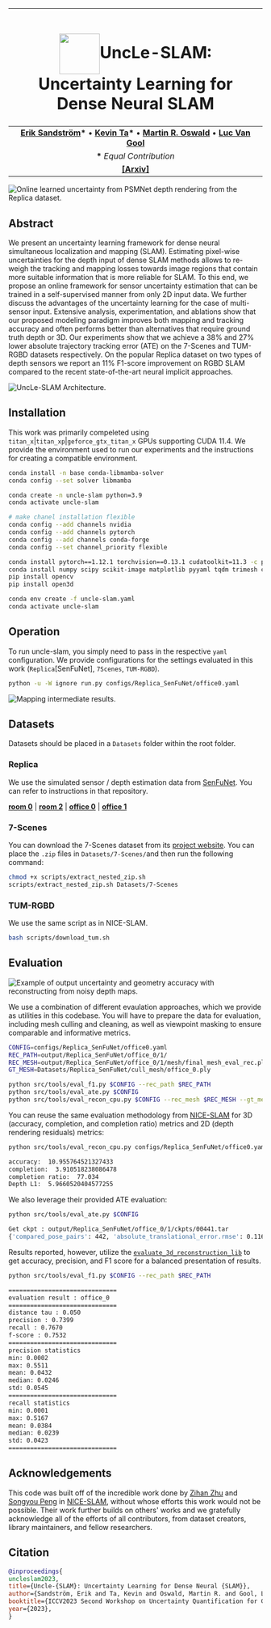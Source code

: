 

| <h1 align="center"><img src="media/UncLe-SLAM-logo.png" width="80" style="display: inline-block; margin: 0 auto; vertical-align: middle">UncLe-SLAM: Uncertainty Learning for Dense Neural SLAM</h1> |
|:-:|
| **[Erik Sandström](https://scholar.google.com/citations?hl=en&user=phiETm4AAAAJ)\*** • **[Kevin Ta](https://kevinta.dev/)\*** • **[Martin R. Oswald](https://scholar.google.com/citations?user=biytQP8AAAAJ&hl=en&oi=ao)** • **[Luc Van Gool](https://scholar.google.com/citations?hl=en&user=TwMib_QAAAAJ)** | 
| **\*** *Equal Contribution* |
| [**[Arxiv]**](https://arxiv.org/abs/2306.11048) |

![Online learned uncertainty from PSMNet depth rendering from the Replica dataset.](media/predicted-uncertainty.gif "UncLe-SLAM Learned Uncertainty Example")

## Abstract

We present an uncertainty learning framework for dense neural simultaneous localization and mapping (SLAM). Estimating pixel-wise uncertainties for the depth input of dense SLAM methods allows to re-weigh the tracking and mapping losses towards image regions that contain more suitable information that is more reliable for SLAM. To this end, we propose an online framework for sensor uncertainty estimation that can be trained in a self-supervised manner from only 2D input data. We further discuss the advantages of the uncertainty learning for the case of multi-sensor input. Extensive analysis, experimentation, and ablations show that our proposed modeling paradigm improves both mapping and tracking accuracy and often performs better than alternatives that require ground truth depth or 3D. Our experiments show that we achieve a 38% and 27% lower absolute trajectory tracking error (ATE) on the 7-Scenes and TUM-RGBD datasets respectively. On the popular Replica dataset on two types of depth sensors we report an 11% F1-score improvement on RGBD SLAM compared to the recent state-of-the-art neural implicit approaches. 

![UncLe-SLAM Architecture.](media/architecture.png "UncLe-SLAM Architecture")

## Installation

This work was primarily compeleted using `titan_x`|`titan_xp`|`geforce_gtx_titan_x` GPUs supporting CUDA 11.4. We provide the environment used to run our experiments and the instructions for creating a compatible environment.

```bash
conda install -n base conda-libmamba-solver
conda config --set solver libmamba

conda create -n uncle-slam python=3.9
conda activate uncle-slam

# make chanel installation flexible
conda config --add channels nvidia
conda config --add channels pytorch
conda config --add channels conda-forge
conda config --set channel_priority flexible

conda install pytorch==1.12.1 torchvision==0.13.1 cudatoolkit=11.3 -c pytorch
conda install numpy scipy scikit-image matplotlib pyyaml tqdm trimesh colorama rtree
pip install opencv
pip install open3d 
```

```bash
conda env create -f uncle-slam.yaml
conda activate uncle-slam
```

## Operation

To run uncle-slam, you simply need to pass in the respective `yaml` configuration. We provide configurations for the settings evaluated in this work (`Replica`[SenFuNet], `7Scenes`, `TUM-RGBD`).

```bash
python -u -W ignore run.py configs/Replica_SenFuNet/office0.yaml
```

![Mapping intermediate results.](media/mapping-output.gif "Mapping intermediate results.")

## Datasets

Datasets should be placed in a `Datasets` folder within the root folder.

### Replica

We use the simulated sensor / depth estimation data from [SenFuNet](https://github.com/eriksandstroem/SenFuNet). You can refer to instructions in that repository.

 [**room 0**](https://data.vision.ee.ethz.ch/esandstroem/replica/room_0.tar) | [**room 2**](https://data.vision.ee.ethz.ch/esandstroem/replica/room_2.tar) | [**office 0**](https://data.vision.ee.ethz.ch/esandstroem/replica/office_0.tar) | [**office 1**](https://data.vision.ee.ethz.ch/esandstroem/replica/office_1.tar)

### 7-Scenes

You can download the 7-Scenes dataset from its [project website](https://www.microsoft.com/en-us/research/project/rgb-d-dataset-7-scenes/). You can place the `.zip` files in `Datasets/7-Scenes/`and then run the following command:

```bash
chmod +x scripts/extract_nested_zip.sh
scripts/extract_nested_zip.sh Datasets/7-Scenes
```

### TUM-RGBD

We use the same script as in NICE-SLAM.

```bash
bash scripts/download_tum.sh
```

## Evaluation

![Example of output uncertainty and geometry accuracy with reconstructing from noisy depth maps.](media/mesh-errors.jpg "Outputs from noisy depth map reconstruction")

We use a combination of different evaulation approaches, which we provide as utilities in this codebase. You will have to prepare the data for evaluation, including mesh culling and cleaning, as well as viewpoint masking to ensure comparable and informative metrics.

```bash
CONFIG=configs/Replica_SenFuNet/office0.yaml
REC_PATH=output/Replica_SenFuNet/office_0/1/
REC_MESH=output/Replica_SenFuNet/office_0/1/mesh/final_mesh_eval_rec.ply
GT_MESH=Datasets/Replica_SenFuNet/cull_mesh/office_0.ply

python src/tools/eval_f1.py $CONFIG --rec_path $REC_PATH
python src/tools/eval_ate.py $CONFIG
python src/tools/eval_recon_cpu.py $CONFIG --rec_mesh $REC_MESH --gt_mesh $GT_MESH -3d -2d
```

You can reuse the same evaluation methodology from [NICE-SLAM](https://github.com/cvg/nice-slam/) for 3D (accuracy, completion, and completion ratio) metrics and 2D (depth rendering residuals) metrics:

```bash
python src/tools/eval_recon_cpu.py configs/Replica_SenFuNet/office0.yaml --rec_mesh output/Replica_SenFuNet/office_0/1/mesh/final_mesh_eval_rec.ply --gt_mesh Datasets/Replica/cull_mesh/office0.ply -3d -2d

accuracy:  10.955764521327433
completion:  3.910518238086478
completion ratio:  77.034
Depth L1:  5.9660520404577255
```

We also leverage their provided ATE evaluation:

```bash
python src/tools/eval_ate.py $CONFIG

Get ckpt : output/Replica_SenFuNet/office_0/1/ckpts/00441.tar
{'compared_pose_pairs': 442, 'absolute_translational_error.rmse': 0.11628699235386263, 'absolute_translational_error.mean': 0.10003707770662722, 'absolute_translational_error.median': 0.08596961841617533, 'absolute_translational_error.std': 0.05928952415583667, 'absolute_translational_error.min': 0.0, 'absolute_translational_error.max': 0.24728239693637982}
```

Results reported, however, utilize the [`evaluate_3d_reconstruction_lib`](https://github.com/eriksandstroem/evaluate_3d_reconstruction_lib/) to get accuracy, precision, and F1 score for a balanced presentation of results.

```bash
python src/tools/eval_f1.py $CONFIG --rec_path $REC_PATH

==============================
evaluation result : office_0
==============================
distance tau : 0.050
precision : 0.7399
recall : 0.7670
f-score : 0.7532
==============================
precision statistics
min: 0.0002
max: 0.5511
mean: 0.0432
median: 0.0246
std: 0.0545
==============================
recall statistics
min: 0.0001
max: 0.5167
mean: 0.0384
median: 0.0239
std: 0.0423
==============================
```

## Acknowledgements

This code was built off of the incredible work done by [Zihan Zhu](https://zzh2000.github.io/) and [Songyou Peng](https://pengsongyou.github.io/) in [NICE-SLAM](https://github.com/cvg/nice-slam/), without whose efforts this work would not be possible. Their work further builds on others' works and we gratefully acknowledge all of the efforts of all contributors, from dataset creators, library maintainers, and fellow researchers.

## Citation

```bibtex
@inproceedings{
uncleslam2023,
title={Uncle-{SLAM}: Uncertainty Learning for Dense Neural {SLAM}},
author={Sandström, Erik and Ta, Kevin and Oswald, Martin R. and Gool, Luc Van},
booktitle={ICCV2023 Second Workshop on Uncertainty Quantification for Computer Vision},
year={2023},
}
```

